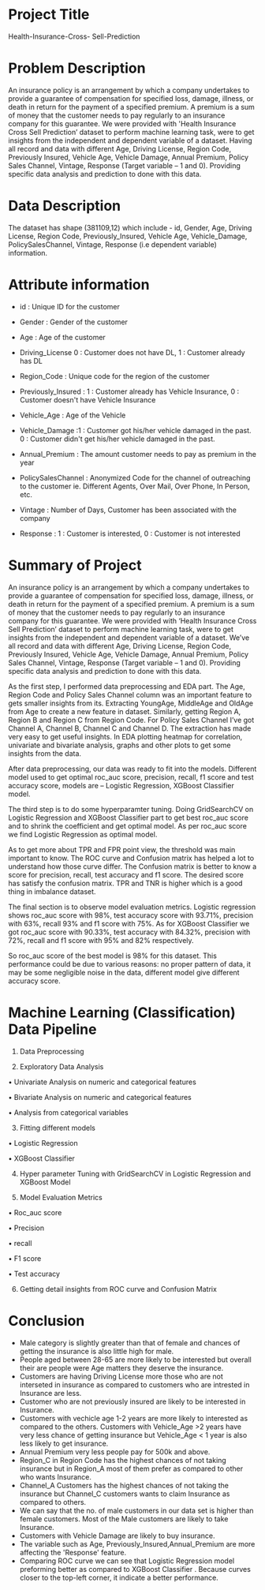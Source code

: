 
# Project Title

Health-Insurance-Cross- Sell-Prediction

# Problem Description

An insurance policy is an arrangement by which a company 
undertakes to provide a guarantee of compensation for 
specified loss, damage, illness, or death in return for 
the payment of a specified premium. A premium is a sum of
 money that the customer needs to pay regularly to an 
 insurance company for this guarantee. We were provided with
 'Health Insurance Cross Sell Prediction’ dataset to 
 perform machine learning task, were to get insights from
  the independent and dependent variable of a dataset. 
  Having all record and data with different Age, Driving 
  License, Region Code, Previously Insured, Vehicle Age,
   Vehicle Damage, Annual Premium, Policy Sales Channel, 
   Vintage, Response (Target variable – 1 and 0). 
   Providing specific data analysis and prediction to 
   done with this data.

# Data Description

The dataset has shape (381109,12) which include - id, Gender,
Age, Driving License, Region Code, Previously_Insured, 
Vehicle Age, Vehicle_Damage, PolicySalesChannel, Vintage,
Response (i.e dependent variable) information.

# Attribute information



* id : Unique ID for the customer

* Gender : Gender of the customer

* Age : Age of the customer

* Driving_License 0 : Customer does not have DL, 1 : Customer already has DL

* Region_Code : Unique code for the region of the customer

* Previously_Insured : 1 : Customer already has Vehicle Insurance, 0 : Customer doesn't have Vehicle Insurance

* Vehicle_Age : Age of the Vehicle

* Vehicle_Damage :1 : Customer got his/her vehicle damaged in the past. 0 : Customer didn't get his/her vehicle damaged in the past.

* Annual_Premium : The amount customer needs to pay as premium in the year

* PolicySalesChannel : Anonymized Code for the channel of outreaching to the customer ie. Different Agents, Over Mail, Over Phone, In Person, etc.

* Vintage : Number of Days, Customer has been associated with the company

* Response : 1 : Customer is interested, 0 : Customer is not interested



# Summary of Project

An insurance policy is an arrangement by which a company 
undertakes to provide a guarantee of compensation for 
specified loss, damage, illness, or death in return for
 the payment of a specified premium. A premium is a sum
  of money that the customer needs to pay regularly to an
   insurance company for this guarantee. We were provided
 with ‘Health Insurance Cross Sell Prediction’ dataset to
  perform machine learning task, were to get insights from 
  the independent and dependent variable of a dataset.
   We’ve all record and data with different Age, Driving
License, Region Code, Previously Insured, Vehicle Age,
 Vehicle Damage, Annual Premium, Policy Sales Channel,
  Vintage, Response (Target variable – 1 and 0). Providing
   specific data analysis and prediction to done with this 
   data.

As the first step, I performed data preprocessing and 
EDA part. The Age, Region Code and Policy Sales Channel 
column was an important feature to gets smaller insights
 from its. Extracting YoungAge, MiddleAge and OldAge from
  Age to create a new feature in dataset. Similarly, 
  getting Region A, Region B and Region C from Region Code.
   For Policy Sales Channel I’ve got Channel A, Channel B, 
   Channel C and Channel D. The extraction has made very
easy to get useful insights.
In EDA plotting heatmap for correlation, univariate and 
bivariate analysis, graphs and other plots to get some 
insights from the data.

After data preprocessing, our data was ready to fit into 
the models. Different model used to get optimal roc_auc score,
 precision, recall, f1 score and test accuracy score, models
  are – Logistic Regression, XGBoost Classifier model.

The third step is to do some hyperparamter tuning. Doing
 GridSearchCV on Logistic Regression and XGBoost Classifier
  part to get best roc_auc score and to shrink the coefficient 
and get optimal model. As per roc_auc score we find Logistic 
Regression as optimal model.

As to get more about TPR and FPR point view, the threshold 
was main important to know. The ROC curve and Confusion 
matrix has helped a lot to understand how those curve differ.
 The Confusion matrix is better to know a score for precision, recall, test accuracy and f1 score. The desired score has satisfy the confusion matrix. TPR and TNR is higher which is a good thing in imbalance dataset.

The final section is to observe model evaluation metrics.
 Logistic regression shows roc_auc score with 98%, test 
 accuracy score with 93.71%, precision with 63%, recall 93%
  and f1 score with 75%. As for XGBoost Classifier we got 
  roc_auc score with 90.33%, test accuracy with 84.32%, 
  precision with 72%, recall and f1 score with 95% and 82%
   respectively.

So roc_auc score of the best model is 98% for this dataset.
 This performance could be due to various reasons: no proper
  pattern of data, it may be some negligible noise in the 
  data, different model give different accuracy score.

# Machine Learning (Classification) Data Pipeline

1.	Data Preprocessing

2.	Exploratory Data Analysis

•	Univariate Analysis on numeric and categorical features

•	Bivariate Analysis on numeric and categorical features

•	Analysis from categorical variables
                                
3. Fitting different models
                
•	Logistic Regression

•	XGBoost Classifier

4. Hyper parameter Tuning with GridSearchCV in Logistic Regression and XGBoost
   Model

5. Model Evaluation Metrics

•	Roc_auc score

•	Precision

•	recall

•	F1 score

•	Test accuracy

6.  Getting detail insights from ROC curve and Confusion Matrix


# Conclusion

* Male category is slightly greater than that of female and chances of getting the insurance is also little high for male.
* People aged between 28-65 are more likely to be interested but overall their are people were Age matters they deserve the insurance.
* Customers are having Driving License more those who are not interseted in insurance as compared to customers who are intrested in Insurance are less.
* Customer who are not previously insured are likely to be interested in Insurance.
* Customers with vechicle age 1-2 years are more likely to interested as compared to the others. Customers with Vehicle_Age >2 years have very less chance of getting insurance but Vehicle_Age < 1 year is also less likely to get insurance.
* Annual Premium very less people pay for 500k and above.
* Region_C in Region Code has the highest chances of not taking insurance but in Region_A most of them prefer as compared to other who wants Insurance.
* Channel_A Customers has the highest chances of not taking the insurance but Channel_C customers wants to claim Insurance as compared to others.
* We can say that the no. of male customers in our data set is higher than female customers. Most of the Male customers are likely to take Insurance.
* Customers with Vehicle Damage are likely to buy insurance.
* The variable such as Age, Previously_Insured,Annual_Premium are more affecting the 'Response' feature.
* Comparing ROC curve we can see that Logistic Regression model preforming better as compared to XGBoost Classifier . Because curves closer to the top-left corner, it indicate a better performance.


